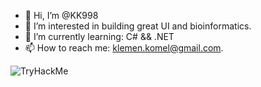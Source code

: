 - 👋 Hi, I’m @KK998
- 👀 I’m interested in building great UI and bioinformatics.
- 🌱 I’m currently learning: C# && .NET
- 📫 How to reach me: klemen.komel@gmail.com.

<img src="https://tryhackme-badges.s3.amazonaws.com/kk998.png" alt="TryHackMe">
